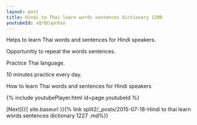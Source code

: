 ```yaml
---
layout: post
title: Hindi to Thai learn words sentences dictionary 1209 
youtubeId: xQrQCupr6so
---
```

 
 
Helps to learn Thai words and sentences for Hindi speakers.

Opportunitiy to repeat the words sentences. 

Practice Thai language. 
 
10 minutes practice every day. 
 
How to learn Thai words and sentences for Hindi speakers 
 
{% include youtubePlayer.html id=page.youtubeId %}
 
 
[Next]({{ site.baseurl }}{% link  split2/_posts/2015-07-18-Hindi to thai learn words sentences dictionary 1227 .md%})
 

